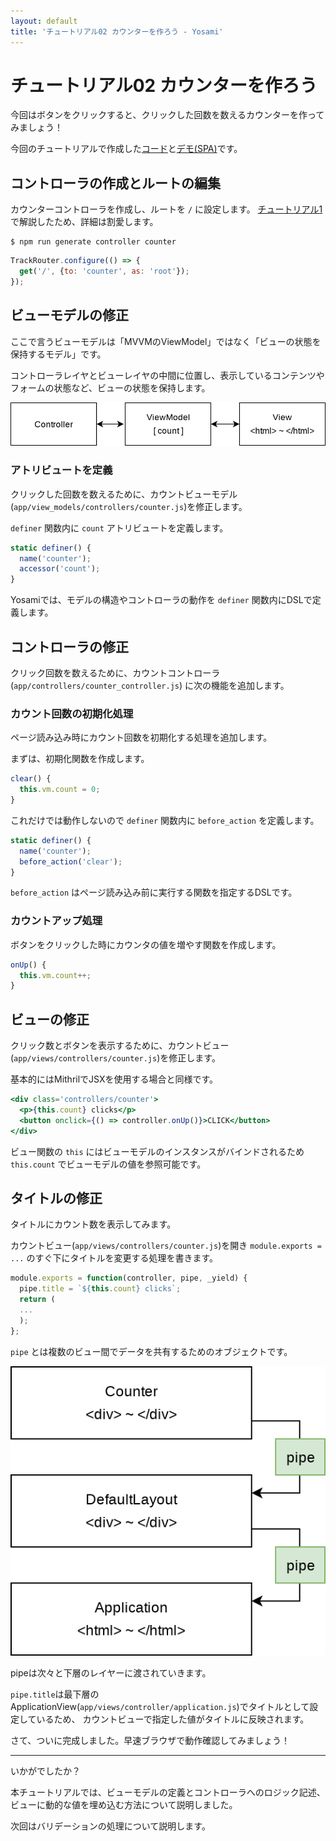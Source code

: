 ```yaml
---
layout: default
title: 'チュートリアル02 カウンターを作ろう - Yosami'
---
```


# チュートリアル02 カウンターを作ろう
今回はボタンをクリックすると、クリックした回数を数えるカウンターを作ってみましょう！

今回のチュートリアルで作成した[コード](https://github.com/yosami-framework/yosami-tutorial/tree/master/02_counter)と[デモ(SPA)](https://yosami-framework.github.io/demoes/02_counter/)です。

## コントローラの作成とルートの編集
カウンターコントローラを作成し、ルートを `/` に設定します。
[チュートリアル1](/ja/tutorials/01_hello_world)で解説したため、詳細は割愛します。

```shell
$ npm run generate controller counter
```

```javascript
TrackRouter.configure(() => {
  get('/', {to: 'counter', as: 'root'});
});
```

## ビューモデルの修正
ここで言うビューモデルは「MVVMのViewModel」ではなく「ビューの状態を保持するモデル」です。

コントローラレイヤとビューレイヤの中間に位置し、表示しているコンテンツやフォームの状態など、ビューの状態を保持します。

![ビューモデルのコンセプト](/assets/images/concepts/viewmodel.png)


### アトリビュートを定義
クリックした回数を数えるために、カウントビューモデル(`app/view_models/controllers/counter.js`)を修正します。

`definer` 関数内に `count` アトリビュートを定義します。

```javascript
static definer() {
  name('counter');
  accessor('count');
}
```

Yosamiでは、モデルの構造やコントローラの動作を `definer` 関数内にDSLで定義します。

## コントローラの修正
クリック回数を数えるために、カウントコントローラ (`app/controllers/counter_controller.js`) に次の機能を追加します。

### カウント回数の初期化処理
ページ読み込み時にカウント回数を初期化する処理を追加します。

まずは、初期化関数を作成します。

```javascript
clear() {
  this.vm.count = 0;
}
```

これだけでは動作しないので `definer` 関数内に `before_action` を定義します。

```javascript
static definer() {
  name('counter');
  before_action('clear');
}
```

`before_action` はページ読み込み前に実行する関数を指定するDSLです。

### カウントアップ処理
ボタンをクリックした時にカウンタの値を増やす関数を作成します。

```javascript
onUp() {
  this.vm.count++;
}
```

## ビューの修正
クリック数とボタンを表示するために、カウントビュー(`app/views/controllers/counter.js`)を修正します。

基本的にはMithrilでJSXを使用する場合と同様です。

```jsx
<div class='controllers/counter'>
  <p>{this.count} clicks</p>
  <button onclick={() => controller.onUp()}>CLICK</button>
</div>
```

ビュー関数の `this` にはビューモデルのインスタンスがバインドされるため `this.count` でビューモデルの値を参照可能です。

## タイトルの修正
タイトルにカウント数を表示してみます。

カウントビュー(`app/views/controllers/counter.js`)を開き `module.exports = ...` のすぐ下にタイトルを変更する処理を書きます。

```jsx
module.exports = function(controller, pipe, _yield) {
  pipe.title = `${this.count} clicks`;
  return (
  ...
  );
};
```

`pipe` とは複数のビュー間でデータを共有するためのオブジェクトです。

![パイプのコンセプト](/assets/images/concepts/pipe.png)

pipeは次々と下層のレイヤーに渡されていきます。

`pipe.title`は最下層のApplicationView(`app/views/controller/application.js`)でタイトルとして設定しているため、
カウントビューで指定した値がタイトルに反映されます。

さて、ついに完成しました。早速ブラウザで動作確認してみましょう！

----
いかがでしたか？

本チュートリアルでは、ビューモデルの定義とコントローラへのロジック記述、ビューに動的な値を埋め込む方法について説明しました。

次回はバリデーションの処理について説明します。
